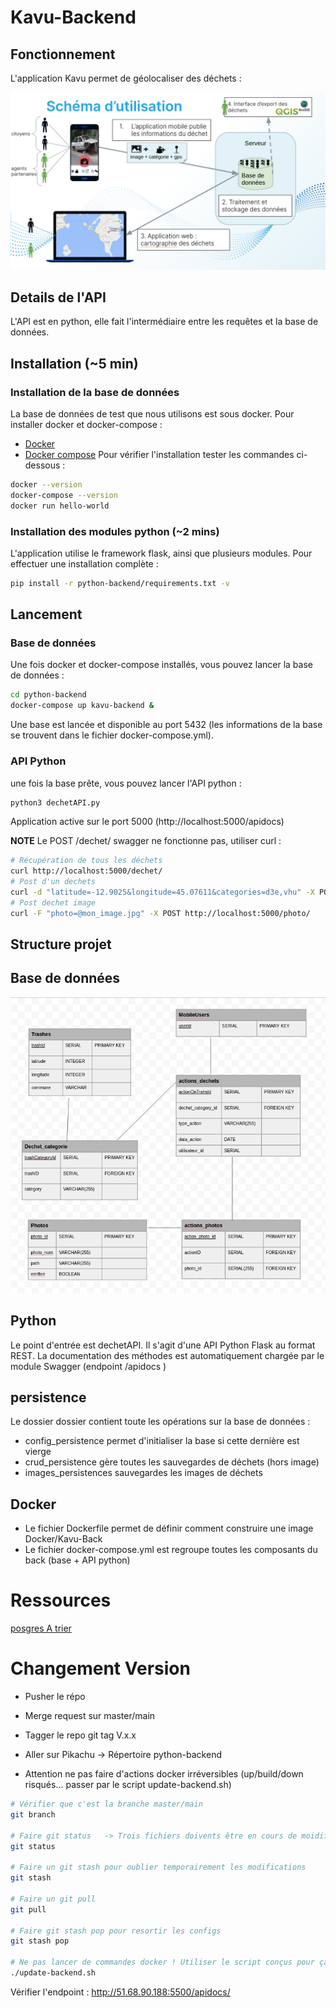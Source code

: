 # Kavu-Backend

## Fonctionnement
L'application Kavu permet de géolocaliser des déchets : 

<img src=".README/kavu-usage.png">

## Details de l'API
L'API est en python, elle fait l'intermédiaire entre les requêtes et la base de données.

## Installation (~5 min)

### Installation de la base de données
La base de données de test que nous utilisons est sous docker.
Pour installer docker et docker-compose :
* [Docker](https://docs.docker.com/engine/install/)
* [Docker compose](https://docs.docker.com/compose/install/)
Pour vérifier l'installation tester les commandes ci-dessous : 
```bash
docker --version
docker-compose --version
docker run hello-world
```
### Installation des modules python (~2 mins)
L'application utilise le framework flask, ainsi que plusieurs modules. Pour effectuer une installation complète :
```bash
pip install -r python-backend/requirements.txt -v
```

## Lancement
### Base de données
Une fois docker et docker-compose installés, vous pouvez lancer la base de données :
```bash
cd python-backend
docker-compose up kavu-backend &
```
Une base est lancée et disponible au port 5432 (les informations de la base se trouvent dans le fichier docker-compose.yml).

### API Python
une fois la base prête, vous pouvez lancer l'API python : 
```bash
python3 dechetAPI.py
```
Application active sur le port 5000 (http://localhost:5000/apidocs)

**NOTE** Le POST /dechet/ swagger ne fonctionne pas, utiliser curl :
```bash
# Récupération de tous les déchets
curl http://localhost:5000/dechet/
# Post d'un dechets
curl -d "latitude=-12.9025&longitude=45.07611&categories=d3e,vhu" -X POST "http://localhost:5000/dechet/"
# Post dechet image
curl -F "photo=@mon_image.jpg" -X POST http://localhost:5000/photo/
```

## Structure projet

## Base de données
<img src=".README/kavu_db_schema.png">

## Python
Le point d'entrée est dechetAPI. Il s'agit d'une API Python Flask au format REST. La documentation des méthodes est automatiquement chargée par le module Swagger (endpoint /apidocs )

## persistence
Le dossier dossier contient toute les opérations sur la base de données :
* config_persistence permet d'initialiser la base si cette dernière est vierge
* crud_persistence gère toutes les sauvegardes de déchets (hors image)
* images_persistences sauvegardes les images de déchets

## Docker
* Le fichier Dockerfile permet de définir comment construire une image Docker/Kavu-Back
* Le fichier docker-compose.yml est regroupe toutes les composants du back (base + API python)


# Ressources
[posgres A trier](https://www.postgresqltutorial.com/postgresql-python/connect/)

# Changement Version
* Pusher le répo
* Merge request sur master/main

* Tagger le repo git tag V.x.x
* Aller sur Pikachu -> Répertoire python-backend
* Attention ne pas faire d'actions docker irréversibles (up/build/down risqués... passer par le script update-backend.sh)
```sh 
# Vérifier que c'est la branche master/main
git branch

# Faire git status   -> Trois fichiers doivents être en cours de moidifications (vert ou rouge) : docker-compose.yml,  persistence/docker_database.ini et update-backend.sh
git status

# Faire un git stash pour oublier temporairement les modifications
git stash

# Faire un git pull
git pull

# Faire git stash pop pour resortir les configs
git stash pop

# Ne pas lancer de commandes docker ! Utiliser le script conçus pour ça :
./update-backend.sh

```

Vérifier l'endpoint : http://51.68.90.188:5500/apidocs/
